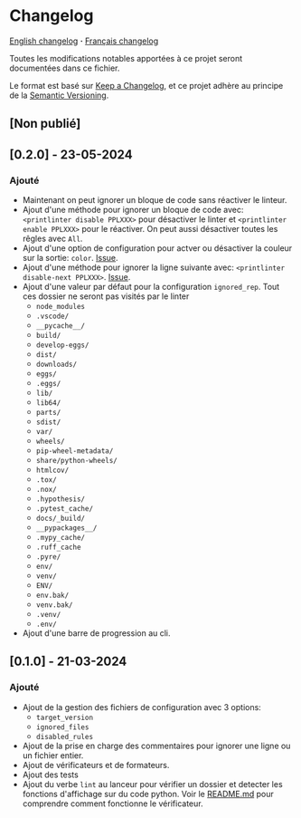 # Changelog

[English changelog](CHANGELOG.md) **·** [Français changelog](doc/changelog/CHANGELOG.fr.md)

<!-- markdownlint-disable-file MD024 -->

Toutes les modifications notables apportées à ce projet seront documentées dans ce fichier.

Le format est basé sur [Keep a Changelog](https://keepachangelog.com/en/1.0.0/),
et ce projet adhère au principe de la [Semantic Versioning](https://semver.org/spec/v2.0.0.html).

## [Non publié]

## [0.2.0] - 23-05-2024

### Ajouté

- Maintenant on peut ignorer un bloque de code sans réactiver le linteur.
- Ajout d'une méthode pour ignorer un bloque de code avec: `<printlinter disable PPLXXX>`
  pour désactiver le linter et `<printlinter enable PPLXXX>` pour le réactiver. On peut
  aussi désactiver toutes les rêgles avec `All`.
- Ajout d'une option de configuration pour actver ou désactiver la couleur sur la sortie:
`color`. [Issue](https://github.com/lilisse/printlinter/issues/6).
- Ajout d'une méthode pour ignorer la ligne suivante avec:
`<printlinter disable-next PPLXXX>`. [Issue](https://github.com/lilisse/printlinter/issues/1).
- Ajout d'une valeur par défaut pour la configuration `ignored_rep`. Tout ces dossier ne
  seront pas visités par le linter
  - `node_modules`
  - `.vscode/`
  - `__pycache__/`
  - `build/`
  - `develop-eggs/`
  - `dist/`
  - `downloads/`
  - `eggs/`
  - `.eggs/`
  - `lib/`
  - `lib64/`
  - `parts/`
  - `sdist/`
  - `var/`
  - `wheels/`
  - `pip-wheel-metadata/`
  - `share/python-wheels/`
  - `htmlcov/`
  - `.tox/`
  - `.nox/`
  - `.hypothesis/`
  - `.pytest_cache/`
  - `docs/_build/`
  - `__pypackages__/`
  - `.mypy_cache/`
  - `.ruff_cache`
  - `.pyre/`
  - `env/`
  - `venv/`
  - `ENV/`
  - `env.bak/`
  - `venv.bak/`
  - `.venv/`
  - `.env/`
- Ajout d'une barre de progression au cli.

## [0.1.0] - 21-03-2024

### Ajouté

- Ajout de la gestion des fichiers de configuration avec 3 options:
  - `target_version`
  - `ignored_files`
  - `disabled_rules`
- Ajout de la prise en charge des commentaires pour ignorer une ligne ou un fichier entier.
- Ajout de vérificateurs et de formateurs.
- Ajout des tests
- Ajout du verbe `lint` au lanceur pour vérifier un dossier et detecter les fonctions
  d'affichage sur du code python. Voir le [README.md](doc/readme/README.fr.md) pour
  comprendre comment fonctionne le vérificateur.
